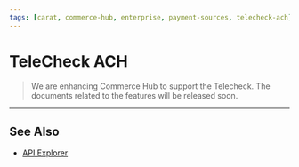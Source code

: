 ```yaml
---
tags: [carat, commerce-hub, enterprise, payment-sources, telecheck-ach]
---
```



# TeleCheck ACH

<!-- theme : danger -->
>We are enhancing Commerce Hub to support the Telecheck. The documents related to the features will be released soon.

---

## See Also

- [API Explorer](../api/?type=post&path=/payments/v1/charges)